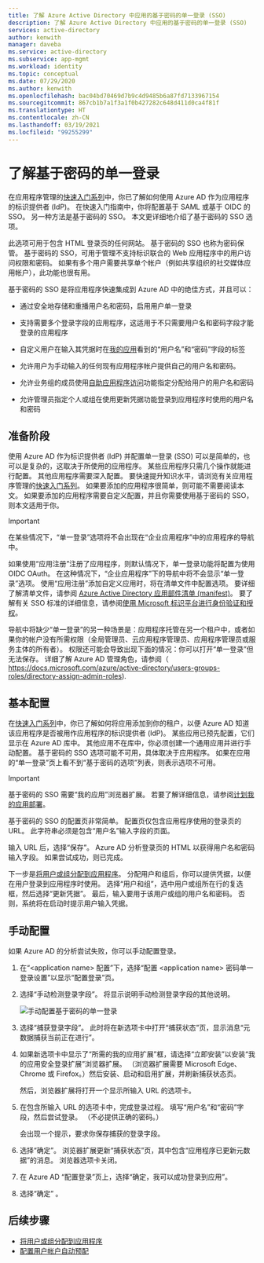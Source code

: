 ```yaml
---
title: 了解 Azure Active Directory 中应用的基于密码的单一登录 (SSO)
description: 了解 Azure Active Directory 中应用的基于密码的单一登录 (SSO)
services: active-directory
author: kenwith
manager: daveba
ms.service: active-directory
ms.subservice: app-mgmt
ms.workload: identity
ms.topic: conceptual
ms.date: 07/29/2020
ms.author: kenwith
ms.openlocfilehash: bac04bd70469d7b9c4d9485b6a87fd7133967154
ms.sourcegitcommit: 867cb1b7a1f3a1f0b427282c648d411d0ca4f81f
ms.translationtype: HT
ms.contentlocale: zh-CN
ms.lasthandoff: 03/19/2021
ms.locfileid: "99255299"
---
```

# <a name="understand-password-based-single-sign-on"></a>了解基于密码的单一登录

在应用程序管理的[快速入门系列](view-applications-portal.md)中，你已了解如何使用 Azure AD 作为应用程序的标识提供者 (IdP)。 在快速入门指南中，你将配置基于 SAML 或基于 OIDC 的 SSO。 另一种方法是基于密码的 SSO。 本文更详细地介绍了基于密码的 SSO 选项。 

此选项可用于包含 HTML 登录页的任何网站。 基于密码的 SSO 也称为密码保管。 基于密码的 SSO，可用于管理不支持标识联合的 Web 应用程序中的用户访问权限和密码。 如果有多个用户需要共享单个帐户（例如共享组织的社交媒体应用帐户），此功能也很有用。

基于密码的 SSO 是将应用程序快速集成到 Azure AD 中的绝佳方式，并且可以：

- 通过安全地存储和重播用户名和密码，启用用户单一登录

- 支持需要多个登录字段的应用程序，这适用于不只需要用户名和密码字段才能登录的应用程序

- 自定义用户在输入其凭据时在[我的应用](../user-help/my-apps-portal-end-user-access.md)看到的“用户名”和“密码”字段的标签

- 允许用户为手动输入的任何现有应用程序帐户提供自己的用户名和密码。

- 允许业务组的成员使用[自助应用程序访问](./manage-self-service-access.md)功能指定分配给用户的用户名和密码

-   允许管理员指定个人或组在使用更新凭据功能登录到应用程序时使用的用户名和密码 

## <a name="before-you-begin"></a>准备阶段

使用 Azure AD 作为标识提供者 (IdP) 并配置单一登录 (SSO) 可以是简单的，也可以是复杂的，这取决于所使用的应用程序。 某些应用程序只需几个操作就能进行配置。 其他应用程序需要深入配置。 要快速提升知识水平，请浏览有关应用程序管理的[快速入门系列](view-applications-portal.md)。 如果要添加的应用程序很简单，则可能不需要阅读本文。 如果要添加的应用程序需要自定义配置，并且你需要使用基于密码的 SSO，则本文适用于你。

> [!IMPORTANT] 
> 在某些情况下，“单一登录”选项将不会出现在“企业应用程序”中的应用程序的导航中。 
>
> 如果使用“应用注册”注册了应用程序，则默认情况下，单一登录功能将配置为使用 OIDC OAuth。 在这种情况下，“企业应用程序”下的导航中将不会显示“单一登录”选项。 使用“应用注册”添加自定义应用时，将在清单文件中配置选项。 要详细了解清单文件，请参阅 [Azure Active Directory 应用部件清单 (manifest)](../develop/reference-app-manifest.md)。 要了解有关 SSO 标准的详细信息，请参阅[使用 Microsoft 标识平台进行身份验证和授权](../develop/authentication-vs-authorization.md#authentication-and-authorization-using-the-microsoft-identity-platform)。 
>
> 导航中将缺少“单一登录”的另一种场景是：应用程序托管在另一个租户中，或者如果你的帐户没有所需权限（全局管理员、云应用程序管理员、应用程序管理员或服务主体的所有者）。 权限还可能会导致出现下面的情况：你可以打开“单一登录”但无法保存。 详细了解 Azure AD 管理角色，请参阅（ https://docs.microsoft.com/azure/active-directory/users-groups-roles/directory-assign-admin-roles).


## <a name="basic-configuration"></a>基本配置

在[快速入门系列](view-applications-portal.md)中，你已了解如何将应用添加到你的租户，以便 Azure AD 知道该应用程序是否被用作应用程序的标识提供者 (IdP)。 某些应用已预先配置，它们显示在 Azure AD 库中。 其他应用不在库中，你必须创建一个通用应用并进行手动配置。 基于密码的 SSO 选项可能不可用，具体取决于应用程序。 如果在应用的“单一登录”页上看不到“基于密码的选项”列表，则表示选项不可用。

> [!IMPORTANT]
> 基于密码的 SSO 需要“我的应用”浏览器扩展。 若要了解详细信息，请参阅[计划我的应用部署](my-apps-deployment-plan.md)。

基于密码的 SSO 的配置页非常简单。 配置页仅包含应用程序使用的登录页的 URL。 此字符串必须是包含“用户名”输入字段的页面。

输入 URL 后，选择“保存”。 Azure AD 分析登录页的 HTML 以获得用户名和密码输入字段。 如果尝试成功，则已完成。
 
下一步是[将用户或组分配到应用程序](./assign-user-or-group-access-portal.md)。 分配用户和组后，你可以提供凭据，以便在用户登录到应用程序时使用。 选择“用户和组”，选中用户或组所在行的复选框，然后选择“更新凭据”。 最后，输入要用于该用户或组的用户名和密码。 否则，系统将在启动时提示用户输入凭据。
 

## <a name="manual-configuration"></a>手动配置

如果 Azure AD 的分析尝试失败，你可以手动配置登录。

1. 在“\<application name> 配置”下，选择“配置 \<application name> 密码单一登录设置”以显示“配置登录”页。 

2. 选择“手动检测登录字段”。 将显示说明手动检测登录字段的其他说明。

   ![手动配置基于密码的单一登录](./media/configure-password-single-sign-on/password-configure-sign-on.png)
3. 选择“捕获登录字段”。 此时将在新选项卡中打开“捕获状态”页，显示消息“元数据捕获当前正在进行”。

4. 如果新选项卡中显示了“所需的我的应用扩展”框，请选择“立即安装”以安装“我的应用安全登录扩展”浏览器扩展。 （浏览器扩展需要 Microsoft Edge、Chrome 或 Firefox。）然后安装、启动和启用扩展，并刷新捕获状态页。

   然后，浏览器扩展将打开一个显示所输入 URL 的选项卡。
5. 在包含所输入 URL 的选项卡中，完成登录过程。 填写“用户名”和“密码”字段，然后尝试登录。 （不必提供正确的密码。）

   会出现一个提示，要求你保存捕获的登录字段。
6. 选择“确定”。 浏览器扩展更新“捕获状态”页，其中包含“应用程序已更新元数据”的消息。 浏览器选项卡关闭。

7. 在 Azure AD “配置登录”页上，选择“确定，我可以成功登录到应用”。

8. 选择“确定”  。

## <a name="next-steps"></a>后续步骤

- [将用户或组分配到应用程序](./assign-user-or-group-access-portal.md)
- [配置用户帐户自动预配](../app-provisioning/configure-automatic-user-provisioning-portal.md)
